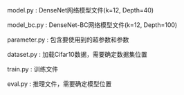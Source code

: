 model.py : DenseNet网络模型文件(k=12, Depth=40)

model_bc.py : DenseNet-BC网络模型文件(k=12, Depth=100)

parameter.py : 包含要使用到的超参数和参数

dataset.py : 加载Cifar10数据，需要确定数据集位置

train.py : 训练文件

eval.py :  推理文件，需要确定模型位置


